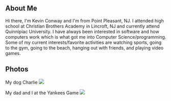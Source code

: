 ## About Me
Hi there, I'm Kevin Conway and I'm from Point Pleasant, NJ. I attended high school at
Christian Brothers Academy in Lincroft, NJ and currently attend Quinnipiac University.
I have always been interested in software and how computers work which is what got me
into Computer Science/programming. Some of my current interests/favorite activities are
watching sports, going to the gym, going to the beach, hanging out with friends, and
playing video games.

## Photos
My dog Charlie
![](/assets/images/charlieSmile.jpg)

My dad and I at the Yankees Game
![](/assets/images/dadAndKevinYankees.jpg)
